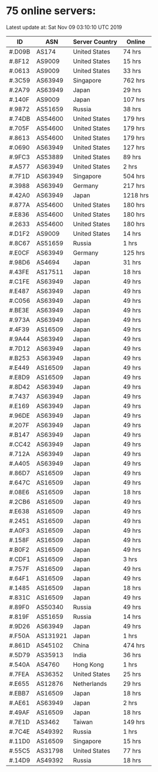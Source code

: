 # 75 online servers:

Latest update at: Sat Nov 09 03:10:10 UTC 2019

| ID | ASN | Server Country | Online |
| -- | --- | -------------- | ------ |
| #.D09B | AS174 | United States | 74 hrs |
| #.8F12 | AS9009 | United States | 15 hrs |
| #.0613 | AS9009 | United States | 33 hrs |
| #.3C59 | AS63949 | Singapore | 762 hrs |
| #.2A79 | AS63949 | Japan | 29 hrs |
| #.140F | AS9009 | Japan | 107 hrs |
| #.9872 | AS51659 | Russia | 38 hrs |
| #.74DB | AS54600 | United States | 179 hrs |
| #.705F | AS54600 | United States | 179 hrs |
| #.8613 | AS54600 | United States | 179 hrs |
| #.0690 | AS63949 | United States | 127 hrs |
| #.9FC3 | AS53889 | United States | 89 hrs |
| #.A577 | AS63949 | United States | 2 hrs |
| #.7F1D | AS63949 | Singapore | 504 hrs |
| #.3988 | AS63949 | Germany | 217 hrs |
| #.42A0 | AS63949 | Japan | 1218 hrs |
| #.877A | AS54600 | United States | 180 hrs |
| #.E836 | AS54600 | United States | 180 hrs |
| #.2633 | AS54600 | United States | 180 hrs |
| #.D1F2 | AS9009 | United States | 14 hrs |
| #.8C67 | AS51659 | Russia | 1 hrs |
| #.E0CF | AS63949 | Germany | 125 hrs |
| #.98D6 | AS4694 | Japan | 31 hrs |
| #.43FE | AS17511 | Japan | 18 hrs |
| #.C1FE | AS63949 | Japan | 49 hrs |
| #.E487 | AS63949 | Japan | 49 hrs |
| #.C056 | AS63949 | Japan | 49 hrs |
| #.BE3E | AS63949 | Japan | 49 hrs |
| #.973A | AS63949 | Japan | 49 hrs |
| #.4F39 | AS16509 | Japan | 49 hrs |
| #.9A44 | AS63949 | Japan | 49 hrs |
| #.7D12 | AS63949 | Japan | 49 hrs |
| #.B253 | AS63949 | Japan | 49 hrs |
| #.E449 | AS16509 | Japan | 49 hrs |
| #.E8D9 | AS16509 | Japan | 49 hrs |
| #.8D42 | AS63949 | Japan | 49 hrs |
| #.7437 | AS63949 | Japan | 49 hrs |
| #.E169 | AS63949 | Japan | 49 hrs |
| #.96DE | AS63949 | Japan | 49 hrs |
| #.207F | AS63949 | Japan | 49 hrs |
| #.B147 | AS63949 | Japan | 49 hrs |
| #.CC42 | AS63949 | Japan | 49 hrs |
| #.712A | AS63949 | Japan | 49 hrs |
| #.A405 | AS63949 | Japan | 49 hrs |
| #.86D7 | AS16509 | Japan | 49 hrs |
| #.647C | AS16509 | Japan | 49 hrs |
| #.08E6 | AS16509 | Japan | 18 hrs |
| #.2CB6 | AS16509 | Japan | 49 hrs |
| #.E638 | AS16509 | Japan | 49 hrs |
| #.2451 | AS16509 | Japan | 49 hrs |
| #.A0F3 | AS16509 | Japan | 49 hrs |
| #.158F | AS16509 | Japan | 49 hrs |
| #.B0F2 | AS16509 | Japan | 49 hrs |
| #.CDF1 | AS16509 | Japan | 3 hrs |
| #.757F | AS16509 | Japan | 49 hrs |
| #.64F1 | AS16509 | Japan | 49 hrs |
| #.1485 | AS16509 | Japan | 18 hrs |
| #.831C | AS16509 | Japan | 49 hrs |
| #.89F0 | AS50340 | Russia | 49 hrs |
| #.819F | AS51659 | Russia | 14 hrs |
| #.9D26 | AS63949 | Japan | 49 hrs |
| #.F50A | AS131921 | Japan | 1 hrs |
| #.861D | AS45102 | China | 474 hrs |
| #.5D79 | AS35913 | India | 36 hrs |
| #.540A | AS4760 | Hong Kong | 1 hrs |
| #.7FEA | AS36352 | United States | 25 hrs |
| #.E655 | AS12876 | Netherlands | 29 hrs |
| #.EBB7 | AS16509 | Japan | 18 hrs |
| #.AE61 | AS63949 | Japan | 2 hrs |
| #.49AF | AS16509 | Japan | 18 hrs |
| #.7E1D | AS3462 | Taiwan | 149 hrs |
| #.7C4E | AS49392 | Russia | 1 hrs |
| #.11D0 | AS16509 | Singapore | 15 hrs |
| #.55C5 | AS31798 | United States | 77 hrs |
| #.14D9 | AS49392 | Russia | 18 hrs |

